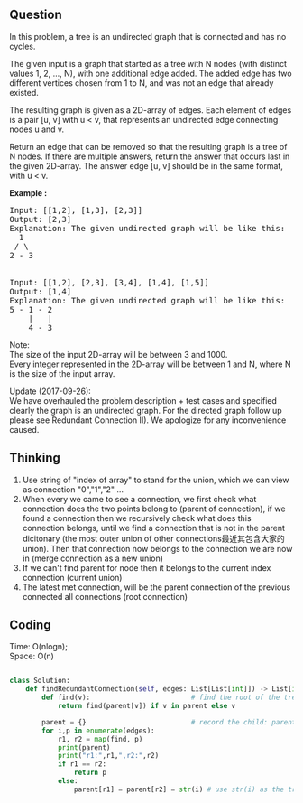 ## Question
In this problem, a tree is an undirected graph that is connected and has no cycles.<br>

The given input is a graph that started as a tree with N nodes (with distinct values 1, 2, ..., N), with one additional edge added. The added edge has two different vertices chosen from 1 to N, and was not an edge that already existed.<br>

The resulting graph is given as a 2D-array of edges. Each element of edges is a pair [u, v] with u < v, that represents an undirected edge connecting nodes u and v.<br>

Return an edge that can be removed so that the resulting graph is a tree of N nodes. If there are multiple answers, return the answer that occurs last in the given 2D-array. The answer edge [u, v] should be in the same format, with u < v.<br>

**Example :**   
<pre>
Input: [[1,2], [1,3], [2,3]]
Output: [2,3]
Explanation: The given undirected graph will be like this:
  1
 / \
2 - 3


Input: [[1,2], [2,3], [3,4], [1,4], [1,5]]
Output: [1,4]
Explanation: The given undirected graph will be like this:
5 - 1 - 2
    |   |
    4 - 3
</pre>

Note:<br>
The size of the input 2D-array will be between 3 and 1000.<br>
Every integer represented in the 2D-array will be between 1 and N, where N is the size of the input array.<br>

Update (2017-09-26):<br>
We have overhauled the problem description + test cases and specified clearly the graph is an undirected graph. For the directed graph follow up please see Redundant Connection II). We apologize for any inconvenience caused.<br>

## Thinking
1. Use string of "index of array" to stand for the union, which we can view as connection "0","1","2" ...<br>
2. When every we came to see a connection, we first check what connection does the two points belong to (parent of connection), if we found a connection then we recursively check what does this connection belongs, until we find a connection that is not in the parent dicitonary (the most outer union of other connections最近其包含大家的union). Then that connection now belongs to the connection we are now in (merge connection as a new union)<br>
3. If we can't find parent for node then it belongs to the current index connection (current union)<br>
4. The latest met connection, will be the parent connection of the previous connected all connections (root connection)


## Coding
Time: O(nlogn); </br>
Space: O(n)
```python

class Solution:
    def findRedundantConnection(self, edges: List[List[int]]) -> List[int]:
        def find(v):                         # find the root of the tree
            return find(parent[v]) if v in parent else v

        parent = {}                          # record the child: parent relation in the forest, it can be node:parent_connection or connection: parent_connection 
        for i,p in enumerate(edges):
            r1, r2 = map(find, p)
            print(parent)
            print("r1:",r1,",r2:",r2)
            if r1 == r2:
                return p
            else:
                parent[r1] = parent[r2] = str(i) # use str(i) as the tree label, "1" doesn't mean node 1, it is connection '1'
```

